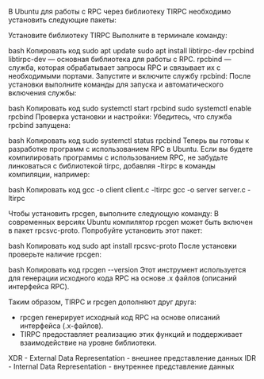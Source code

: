 В Ubuntu для работы с RPC через библиотеку TIRPC необходимо установить следующие пакеты:

Установите библиотеку TIRPC
Выполните в терминале команду:

bash
Копировать код
sudo apt update
sudo apt install libtirpc-dev rpcbind
libtirpc-dev — основная библиотека для работы с RPC.
rpcbind — служба, которая обрабатывает запросы RPC и связывает их с необходимыми портами.
Запустите и включите службу rpcbind:
После установки выполните команды для запуска и автоматического включения службы:

bash
Копировать код
sudo systemctl start rpcbind
sudo systemctl enable rpcbind
Проверка установки и настройки:
Убедитесь, что служба rpcbind запущена:

bash
Копировать код
sudo systemctl status rpcbind
Теперь вы готовы к разработке программ с использованием RPC в Ubuntu. Если вы будете компилировать программы с использованием RPC, не забудьте линковаться с библиотекой tirpc, добавляя -ltirpc в команды компиляции, например:

bash
Копировать код
gcc -o client client.c -ltirpc
gcc -o server server.c -ltirpc


Чтобы установить rpcgen, выполните следующую команду:
В современных версиях Ubuntu компилятор rpcgen может быть включен в пакет rpcsvc-proto. Попробуйте установить этот пакет:

bash
Копировать код
sudo apt install rpcsvc-proto
После установки проверьте наличие rpcgen:

bash
Копировать код
rpcgen --version
Этот инструмент используется для генерации исходного кода RPC на основе .x файлов (описаний интерфейса RPC).


Таким образом, TIRPC и rpcgen дополняют друг друга:

- rpcgen генерирует исходный код RPC на основе описаний интерфейса (.x-файлов).
- TIRPC предоставляет реализацию этих функций и поддерживает взаимодействие на уровне библиотеки.

XDR - External Data Representation - внешнее  представление данных
IDR - Internal Data Representation - внутреннее представление данных